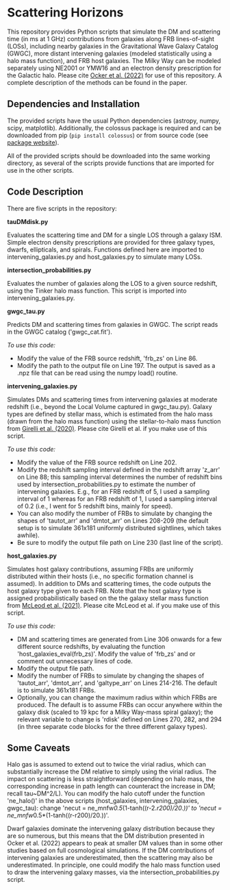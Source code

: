 # Scattering Horizons

This repository provides Python scripts that simulate the DM and scattering time (in ms at 1 GHz) contributions from galaxies along FRB lines-of-sight (LOSs), including nearby galaxies in the Gravitational Wave Galaxy Catalog (GWGC), more distant intervening galaxies (modeled statistically using a halo mass function), and FRB host galaxies. The Milky Way can be modeled separately using NE2001 or YMW16 and an electron density prescription for the Galactic halo. Please cite [Ocker et al. (2022)](https://ui.adsabs.harvard.edu/abs/2022ApJ...934...71O/abstract) for use of this repository. A complete description of the methods can be found in the paper.

## Dependencies and Installation

The provided scripts have the usual Python dependencies (astropy, numpy, scipy, matplotlib). Additionally, the colossus package is required and can be downloaded from pip (`pip install colossus`) or from source code (see [package website](https://pypi.org/project/colossus/)). 

All of the provided scripts should be downloaded into the same working directory, as several of the scripts provide functions that are imported for use in the other scripts.

## Code Description 

There are five scripts in the repository:

**tauDMdisk.py**

Evaluates the scattering time and DM for a single LOS through a galaxy ISM. Simple electron density prescriptions are provided for three galaxy types, dwarfs, ellipticals, and spirals. Functions defined here are imported to intervening_galaxies.py and host_galaxies.py to simulate many LOSs.

**intersection_probabilities.py**

Evaluates the number of galaxies along the LOS to a given source redshift, using the Tinker halo mass function. This script is imported into intervening_galaxies.py.

**gwgc_tau.py**

Predicts DM and scattering times from galaxies in GWGC. The script reads in the GWGC catalog ('gwgc_cat.fit'). 

*To use this code:* 
- Modify the value of the FRB source redshift, 'frb_zs' on Line 86.
- Modify the path to the output file on Line 197. The output is saved as a .npz file that can be read using the numpy load() routine.

**intervening_galaxies.py**

Simulates DMs and scattering times from intervening galaxies at moderate redshift (i.e., beyond the Local Volume captured in gwgc_tau.py). Galaxy types are defined by stellar mass, which is estimated from the halo mass (drawn from the halo mass function) using the stellar-to-halo mass function from [Girelli et al. (2020)](https://ui.adsabs.harvard.edu/abs/2020A%26A...634A.135G/abstract). Please cite Girelli et al. if you make use of this script.

*To use this code:* 
- Modify the value of the FRB source redshift on Line 202. 
- Modify the redshift sampling interval defined in the redshift array 'z_arr' on Line 88; this sampling interval determines the number of redshift bins used by intersection_probabilities.py to estimate the number of intervening galaxies. E.g., for an FRB redshift of 5, I used a sampling interval of 1 whereas for an FRB redshift of 1, I used a sampling interval of 0.2 (i.e., I went for 5 redshift bins, mainly for speed).
- You can also modify the number of FRBs to simulate by changing the shapes of 'tautot_arr' and 'dmtot_arr' on Lines 208-209 (the default setup is to simulate 361x181 uniformly distributed sightlines, which takes awhile). 
- Be sure to modify the output file path on Line 230 (last line of the script).

**host_galaxies.py**

Simulates host galaxy contributions, assuming FRBs are uniformly distributed within their hosts (i.e., no specific formation channel is assumed). In addition to DMs and scattering times, the code outputs the host galaxy type given to each FRB. Note that the host galaxy type is assigned probabilistically based on the the galaxy stellar mass function from [McLeod et al. (2021)](https://ui.adsabs.harvard.edu/abs/2021MNRAS.503.4413M/abstract). Please cite McLeod et al. if you make use of this script.

*To use this code:*
- DM and scattering times are generated from Line 306 onwards for a few different source redshifts, by evaluating the function 'host_galaxies_eval(frb_zs)'. Modify the value of 'frb_zs' and or comment out unnecessary lines of code.
- Modify the output file path.
- Modify the number of FRBs to simulate by changing the shapes of 'tautot_arr', 'dmtot_arr', and 'galtype_arr' on Lines 214-216. The default is to simulate 361x181 FRBs.
- Optionally, you can change the maximum radius within which FRBs are produced. The default is to assume FRBs can occur anywhere within the galaxy disk (scaled to 19 kpc for a Milky Way-mass spiral galaxy); the relevant variable to change is 'rdisk' defined on Lines 270, 282, and 294 (in three separate code blocks for the three different galaxy types). 

## Some Caveats

Halo gas is assumed to extend out to twice the virial radius, which can substantially increase the DM relative to simply using the virial radius. The impact on scattering is less straightforward (depending on halo mass, the corresponding increase in path length can counteract the increase in DM; recall tau~DM^2/L). You can modify the halo cutoff under the function 'ne_halo()' in the above scripts (host_galaxies, intervening_galaxies, gwgc_tau): change 'necut = ne_mnfw*0.5*(1-tanh((r-2.*r200)/20.))' to 'necut = ne_mnfw*0.5*(1-tanh((r-r200)/20.))'.

Dwarf galaxies dominate the intervening galaxy distribution because they are so numerous, but this means that the DM distribution presented in Ocker et al. (2022) appears to peak at smaller DM values than in some other studies based on full cosmological simulations. If the DM contributions of intervening galaxies are underestimated, then the scattering may also be underestimated. In principle, one could modify the halo mass function used to draw the intervening galaxy masses, via the intersection_probabilities.py script.
